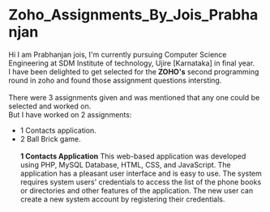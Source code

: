 # Zoho_Assignments_By_Jois_Prabhanjan

Hi I am Prabhanjan jois, I'm currently pursuing Computer Science Engineering at SDM Institute of technology, Ujire [Karnataka] in final year.\
I have been delighted to get selected for the <b>ZOHO's</b> second programming round in zoho and found those assignment questions intersting.\
\
There were 3 assignments given and was mentioned that any one could be selected and worked on.\
But I have worked on 2 assignments:
* 1 Contacts application.
* 2 Ball Brick game.
\
\
<b>1 Contacts Application</b>
This web-based application was developed using PHP, MySQL Database, HTML, CSS, and JavaScript. The application has a pleasant user interface and is easy to use. The system requires system users' credentials to access the list of the phone books or directories and other features of the application. The new user can create a new system account by registering their credentials.

